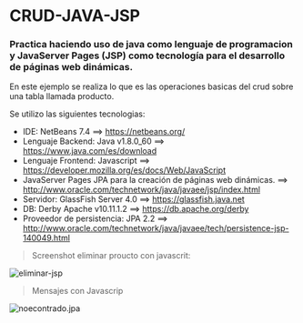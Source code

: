 # CRUD-JAVA-JSP

### Practica haciendo uso de java como lenguaje de programacion y JavaServer Pages (JSP) como tecnología para el desarrollo de páginas web dinámicas.

En este ejemplo se realiza lo que es las operaciones basicas del crud sobre una tabla llamada producto.

Se utilizo las siguientes tecnologias:

- IDE: NetBeans 7.4 ==> https://netbeans.org/
- Lenguaje Backend: Java v1.8.0_60 ==> https://www.java.com/es/download
- Lenguaje Frontend: Javascript ==> https://developer.mozilla.org/es/docs/Web/JavaScript
- JavaServer Pages JPA para la creación de páginas web dinámicas. ==> http://www.oracle.com/technetwork/java/javaee/jsp/index.html
- Servidor: GlassFish Server 4.0 ==> https://glassfish.java.net
- DB: Derby Apache v10.11.1.2 ==> https://db.apache.org/derby
- Proveedor de persistencia: JPA 2.2 ==> http://www.oracle.com/technetwork/java/javaee/tech/persistence-jsp-140049.html

> Screenshot eliminar proucto con javascrit:

![eliminar-jsp](https://github.com/CayetanoHerreraLuisRicardo/YJSF/blob/master/eliminar-jsp.PNG)

> Mensajes con Javascrip

![noecontrado.jpa](https://github.com/CayetanoHerreraLuisRicardo/YJSF/blob/master/noecontrado.jpa.PNG)
